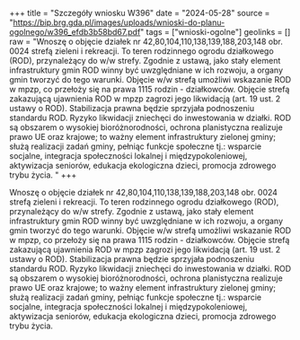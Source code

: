 +++
title = "Szczegóły wniosku W396"
date = "2024-05-28"
source = "https://bip.brg.gda.pl/images/uploads/wnioski-do-planu-ogolnego/w396_efdb3b58bd67.pdf"
tags = ["wnioski-ogolne"]
geolinks = []
raw = "Wnoszę o objęcie działek nr 42,80,104,110,138,139,188,203,148 obr. 0024 strefą zieleni i rekreacji. To teren rodzinnego ogrodu działkowego (ROD), przynależący do w/w strefy. Zgodnie z ustawą, jako stały element infrastruktury gmin ROD winny być uwzględniane w ich rozwoju, a organy gmin tworzyć do tego warunki. Objęcie w/w strefą umożliwi wskazanie ROD w mpzp, co przełoży się na prawa 1115 rodzin - działkowców. Objęcie strefą zakazującą ujawnienia ROD w mpzp zagrozi jego likwidacją (art. 19 ust. 2 ustawy o ROD). Stabilizacja prawna będzie sprzyjała podnoszeniu standardu ROD. Ryzyko likwidacji zniechęci do inwestowania w działki. ROD są obszarem o wysokiej bioróżnorodności, ochrona planistyczna realizuje prawo UE oraz krajowe; to ważny element infrastruktury zielonej gminy; służą realizacji zadań gminy, pełniąc funkcje społeczne tj.: wsparcie socjalne, integracja społeczności lokalnej i międzypokoleniowej, aktywizacja seniorów, edukacja ekologiczna dzieci, promocja zdrowego trybu życia. "
+++

Wnoszę o objęcie działek nr 42,80,104,110,138,139,188,203,148 obr. 0024 strefą
zieleni i rekreacji. To teren rodzinnego ogrodu działkowego (ROD), przynależący do w/w strefy.
Zgodnie z ustawą, jako stały element infrastruktury gmin ROD winny być uwzględniane w ich
rozwoju, a organy gmin tworzyć do tego warunki. Objęcie w/w strefą umożliwi wskazanie ROD w
mpzp, co przełoży się na prawa 1115 rodzin - działkowców. Objęcie strefą zakazującą ujawnienia
ROD w mpzp zagrozi jego likwidacją (art. 19 ust. 2 ustawy o ROD). Stabilizacja prawna będzie
sprzyjała podnoszeniu standardu ROD. Ryzyko likwidacji zniechęci do inwestowania w działki.
ROD są obszarem o wysokiej bioróżnorodności, ochrona planistyczna realizuje prawo UE oraz
krajowe; to ważny element infrastruktury zielonej gminy; służą realizacji zadań gminy, pełniąc
funkcje społeczne tj.: wsparcie socjalne, integracja społeczności lokalnej i międzypokoleniowej,
aktywizacja seniorów, edukacja ekologiczna dzieci, promocja zdrowego trybu życia.



